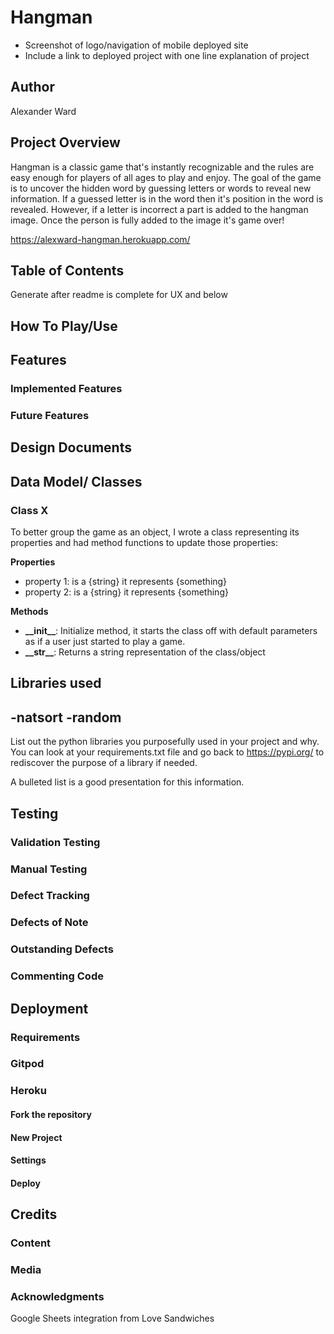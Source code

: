 # Hangman

- Screenshot of logo/navigation of mobile deployed site
- Include a link to deployed project with one line explanation of project

## Author
Alexander Ward

## Project Overview
Hangman is a classic game that's instantly recognizable and the rules are easy enough for players of all ages to play and enjoy. The goal of the game is to uncover the hidden word by guessing letters or words to reveal new information. If a guessed letter is in the word then it's position in the word is revealed. However, if a letter is incorrect a part is added to the hangman image. Once the person is fully added to the image it's game over!

https://alexward-hangman.herokuapp.com/

## Table of Contents
Generate after readme is complete for UX and below

## How To Play/Use


## Features


### Implemented Features


### Future Features


## Design Documents


## Data Model/ Classes


### Class X
To better group the game as an object, I wrote a class representing its properties and had method functions to update those properties: 

**Properties**
- property 1: is a {string} it represents {something} 
- property 2: is a {string} it represents {something} 

**Methods**
- **\_\_init\_\_**: Initialize method, it starts the class off with default parameters as if a user just started to play a game.
- **\_\_str\_\_**: Returns a string representation of the class/object

## Libraries used

-natsort
-random
-

List out the python libraries you purposefully used in your project and why. You can look at your requirements.txt file and go back to https://pypi.org/ to rediscover the purpose of a library if needed.

A bulleted list is a good presentation for this information.

## Testing



### Validation Testing


### Manual Testing



### Defect Tracking



### Defects of Note



### Outstanding Defects



### Commenting Code



## Deployment

### Requirements



### Gitpod



### Heroku


#### Fork the repository


#### New Project



#### Settings


#### Deploy



## Credits

### Content


### Media


### Acknowledgments

Google Sheets integration from Love Sandwiches

